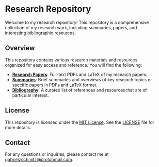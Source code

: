 # Research Repository

Welcome to my research repository! This repository is a comprehensive collection
of my research work, including summaries, papers, and interesting bibliographic
resources. 

## Overview

This repository contains various research materials and resources organized for
easy access and reference. You will find the following:

- **[Research Papers](./papers)**: Full-text PDFs and LaTeX of my research
  papers.
- **[Summaries](./summaries)**: Brief summaries and overviews of key research
  topics or specific papers in PDFs and LaTeX format.
- **[Bibliography](./bibliography)**: A curated list of references and resources
  that are of particular interest.

## License

This repository is licensed under the [MIT License](./LICENSE). See the
[LICENSE](./LICENSE) file for more details.

## Contact

For any questions or inquiries, please contact me at
[gabrielzschmitz@protonmail.com](mailto:gabrielzschmitz@protonmail.com).
